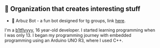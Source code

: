 ## 💼 Organization that creates interesting stuff 

- 🍉 Arbuz Bot - a fun bot designed for tg groups, link [here](https://github.com/The-B1T-Foundation/tg_arbuz-bot).

I'm a [b1tflyyyy](https://github.com/b1tflyyyy), 16 year-old developer. 
I started learning programming when I was only 13. I began my programming journey with embedded programming using an Arduino UNO R3, where I used C++.